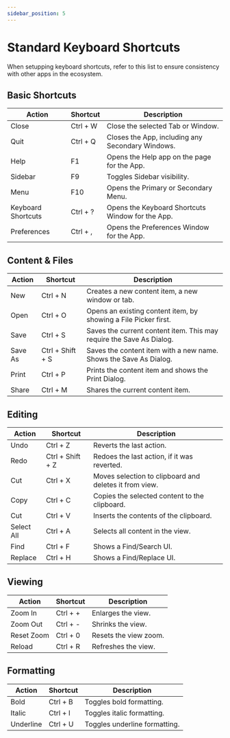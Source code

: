 ```yaml
---
sidebar_position: 5
---
```


# Standard Keyboard Shortcuts

When setupping keyboard shortcuts, refer to this list to ensure consistency with other apps in the ecosystem.

## Basic Shortcuts

|Action|Shortcut|Description|
|---|---|---|
|Close|Ctrl + W|Close the selected Tab or Window.|
|Quit|Ctrl + Q|Closes the App, including any Secondary Windows.|
|Help|F1|Opens the Help app on the page for the App.|
|Sidebar|F9|Toggles Sidebar visibility.|
|Menu|F10|Opens the Primary or Secondary Menu.|
|Keyboard Shortcuts|Ctrl + ?|Opens the Keyboard Shortcuts Window for the App.|
|Preferences|Ctrl + ,|Opens the Preferences Window for the App.|

## Content & Files

|Action|Shortcut|Description|
|---|---|---|
|New|Ctrl + N|Creates a new content item, a new window or tab.|
|Open|Ctrl + O|Opens an existing content item, by showing a File Picker first.|
|Save|Ctrl + S|Saves the current content item. This may require the Save As Dialog.|
|Save As|Ctrl + Shift + S|Saves the content item with a new name. Shows the Save As Dialog.|
|Print|Ctrl + P|Prints the content item and shows the Print Dialog.|
|Share|Ctrl + M|Shares the current content item.|

## Editing

|Action|Shortcut|Description|
|---|---|---|
|Undo|Ctrl + Z|Reverts the last action.|
|Redo|Ctrl + Shift + Z|Redoes the last action, if it was reverted.|
|Cut|Ctrl + X|Moves selection to clipboard and deletes it from view.|
|Copy|Ctrl + C|Copies the selected content to the clipboard.|
|Cut|Ctrl + V|Inserts the contents of the clipboard.|
|Select All|Ctrl + A|Selects all content in the view.|
|Find|Ctrl + F|Shows a Find/Search UI.|
|Replace|Ctrl + H|Shows a Find/Replace UI.|

## Viewing

|Action|Shortcut|Description|
|---|---|---|
|Zoom In|Ctrl + +|Enlarges the view.|
|Zoom Out|Ctrl + -|Shrinks the view.|
|Reset Zoom|Ctrl + 0|Resets the view zoom.|
|Reload|Ctrl + R|Refreshes the view.|

## Formatting

|Action|Shortcut|Description|
|---|---|---|
|Bold|Ctrl + B|Toggles bold formatting.|
|Italic|Ctrl + I|Toggles italic formatting.|
|Underline|Ctrl + U|Toggles underline formatting.|
